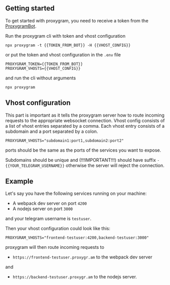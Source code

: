 ## Getting started
To get started with proxygram, you need to receive a token from the [ProxygramBot](https://t.me/DidntKnowProxygramTakenBot).

Run the proxygram cli with token and vhost configuration
```shell
npx proxygram -t {{TOKEN_FROM_BOT}} -H {{VHOST_CONFIG}}
```
or put the token and vhost configuration in the `.env` file
```text
PROXYGRAM_TOKEN={{TOKEN_FROM_BOT}}
PROXYGRAM_VHOSTS={{VHOST_CONFIG}}
```
and run the cli without arguments
```shell
npx proxygram
```

## Vhost configuration
This part is important as it tells the proxygram server how to route incoming requests to the appropriate websocket connection.
Vhost config consists of a list of vhost entries separated by a comma. Each vhost entry consists of a subdomain and a port separated by a colon.
```shell
PROXYGRAM_VHOSTS="subdomain1:port1,subdomain2:port2"
```
ports should be the same as the ports of the services you want to expose.

Subdomains should be unique and (!!!IMPORTANT!!!) should have suffix `-{{YOUR_TELEGRAM_USERNAME}}` otherwise the server will reject the connection.

## Example
Let's say you have the following services running on your machine:
- A webpack dev server on port `4200`
- A nodejs server on port `3000`

and your telegram username is `testuser`.

Then your vhost configuration could look like this:
```shell
PROXYGRAM_VHOSTS="frontend-testuser:4200,backend-testuser:3000"
```
proxygram will then route incoming requests to
- `https://frontend-testuser.proxygr.am` to the webpack dev server

and
- `https://backend-testuser.proxygr.am` to the nodejs server.
